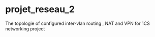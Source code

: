 # projet_reseau_2
The topologie of configured inter-vlan routing , NAT and VPN for 1CS networking project
